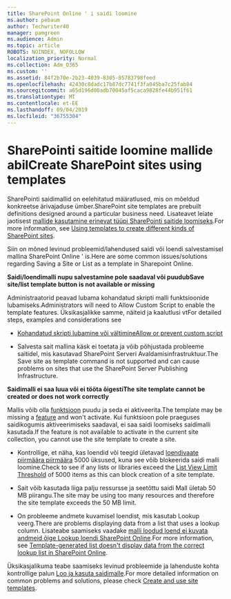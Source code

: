 ```yaml
---
title: SharePoint Online ' i saidi loomine
ms.author: pebaum
author: Techwriter40
manager: pamgreen
ms.audience: Admin
ms.topic: article
ROBOTS: NOINDEX, NOFOLLOW
localization_priority: Normal
ms.collection: Adm_O365
ms.custom: ''
ms.assetid: 84f2b70e-2b23-4039-8305-85783798feed
ms.openlocfilehash: 42430c8dadc17b87dc7741f3fa045ba7c25fab84
ms.sourcegitcommit: a65d196d00adb70045af5caca9828fe44b951f61
ms.translationtype: MT
ms.contentlocale: et-EE
ms.lasthandoff: 09/04/2019
ms.locfileid: "36755304"
---
```

# <a name="create-sharepoint-sites-using-templates"></a><span data-ttu-id="4e586-102">SharePointi saitide loomine mallide abil</span><span class="sxs-lookup"><span data-stu-id="4e586-102">Create SharePoint sites using templates</span></span>

<span data-ttu-id="4e586-103">SharePointi saidimallid on eelehitatud määratlused, mis on mõeldud konkreetse ärivajaduse ümber.</span><span class="sxs-lookup"><span data-stu-id="4e586-103">SharePoint site templates are prebuilt definitions designed around a particular business need.</span></span> <span data-ttu-id="4e586-104">Lisateavet leiate jaotisest [mallide kasutamine erinevat tüüpi SharePointi saitide loomiseks](https://support.office.com/article/using-templates-to-create-different-kinds-of-sharepoint-sites-449eccec-ff99-4cf3-b62e-dcfee37e8da4).</span><span class="sxs-lookup"><span data-stu-id="4e586-104">For more information, see [Using templates to create different kinds of SharePoint sites](https://support.office.com/article/using-templates-to-create-different-kinds-of-sharepoint-sites-449eccec-ff99-4cf3-b62e-dcfee37e8da4).</span></span>

<span data-ttu-id="4e586-105">Siin on mõned levinud probleemid/lahendused saidi või loendi salvestamisel mallina SharePoint Online ' is.</span><span class="sxs-lookup"><span data-stu-id="4e586-105">Here are some common issues/solutions regarding Saving a Site or List as a template in Sharepoint Online.</span></span> 

<span data-ttu-id="4e586-106">**Saidi/loendimalli nupu salvestamine pole saadaval või puudub**</span><span class="sxs-lookup"><span data-stu-id="4e586-106">**Save site/list template button is not available or missing**</span></span>

<span data-ttu-id="4e586-107">Administraatorid peavad lubama kohandatud skripti malli funktsioonide lubamiseks.</span><span class="sxs-lookup"><span data-stu-id="4e586-107">Administrators will need to Allow Custom Script to enable the template features.</span></span> <span data-ttu-id="4e586-108">Üksikasjalikke samme, näiteid ja kaalutlusi vt</span><span class="sxs-lookup"><span data-stu-id="4e586-108">For detailed steps, examples and considerations see</span></span> 

- [<span data-ttu-id="4e586-109">Kohandatud skripti lubamine või vältimine</span><span class="sxs-lookup"><span data-stu-id="4e586-109">Allow or prevent custom script</span></span>](https://docs.microsoft.com/sharepoint/allow-or-prevent-custom-script)

- <span data-ttu-id="4e586-110">Salvesta sait mallina käsk ei toetata ja võib põhjustada probleeme saitidel, mis kasutavad SharePoint Serveri Avaldamisinfrastruktuur.</span><span class="sxs-lookup"><span data-stu-id="4e586-110">The Save site as template command is not supported and can cause problems on sites that use the SharePoint Server Publishing Infrastructure.</span></span>

<span data-ttu-id="4e586-111">**Saidimalli ei saa luua või ei tööta õigesti**</span><span class="sxs-lookup"><span data-stu-id="4e586-111">**The site template cannot be created or does not work correctly**</span></span>

<span data-ttu-id="4e586-112">Mallis võib olla [funktsioon](https://social.technet.microsoft.com/wiki/contents/articles/14423.sharepoint-2013-existing-features-guid.aspx) puudu ja seda ei aktiveerita.</span><span class="sxs-lookup"><span data-stu-id="4e586-112">The template may be missing a [feature](https://social.technet.microsoft.com/wiki/contents/articles/14423.sharepoint-2013-existing-features-guid.aspx) and won't activate.</span></span> <span data-ttu-id="4e586-113">Kui funktsioon pole praeguses saidikogumis aktiveerimiseks saadaval, ei saa saidi loomiseks saidimalli kasutada.</span><span class="sxs-lookup"><span data-stu-id="4e586-113">If the feature is not available to activate in the current site collection, you cannot use the site template to create a site.</span></span>

- <span data-ttu-id="4e586-114">Kontrollige, et näha, kas loendid või teegid ületavad [loendivaate piirmäära piirmäära](https://support.office.com/article/Manage-large-lists-and-libraries-in-SharePoint-B8588DAE-9387-48C2-9248-C24122F07C59) 5000 üksused, kuna see võib blokeerida saidi malli loomine.</span><span class="sxs-lookup"><span data-stu-id="4e586-114">Check to see if any lists or libraries exceed the [List View Limit Threshold](https://support.office.com/article/Manage-large-lists-and-libraries-in-SharePoint-B8588DAE-9387-48C2-9248-C24122F07C59) of 5000 items as this can block creation of a site template.</span></span>

- <span data-ttu-id="4e586-115">Sait võib kasutada liiga palju ressursse ja seetõttu saidi Mall ületab 50 MB piirangu.</span><span class="sxs-lookup"><span data-stu-id="4e586-115">The site may be using too many resources and therefore the site template exceeds the 50 MB limit.</span></span>


- <span data-ttu-id="4e586-116">On probleeme andmete kuvamisel loendist, mis kasutab Lookup veerg.</span><span class="sxs-lookup"><span data-stu-id="4e586-116">There are problems displaying data from a list that uses a lookup column.</span></span> <span data-ttu-id="4e586-117">Lisateabe saamiseks vaadake [malli loodud loend ei kuvata andmeid õige Lookup loendi SharePoint Online](https://docs.microsoft.com/sharepoint/support/lists-and-libraries/template-generated-list-incorrect-data).</span><span class="sxs-lookup"><span data-stu-id="4e586-117">For more information, see [Template-generated list doesn't display data from the correct lookup list in SharePoint Online](https://docs.microsoft.com/sharepoint/support/lists-and-libraries/template-generated-list-incorrect-data).</span></span>

<span data-ttu-id="4e586-118">Üksikasjalikuma teabe saamiseks levinud probleemide ja lahenduste kohta kontrollige palun [Loo ja kasuta saidimalle](https://support.office.com/article/Create-and-use-site-templates-60371B0F-00E0-4C49-A844-34759EBDD989).</span><span class="sxs-lookup"><span data-stu-id="4e586-118">For more detailed information on common problems and solutions, please check [Create and use site templates](https://support.office.com/article/Create-and-use-site-templates-60371B0F-00E0-4C49-A844-34759EBDD989).</span></span>




